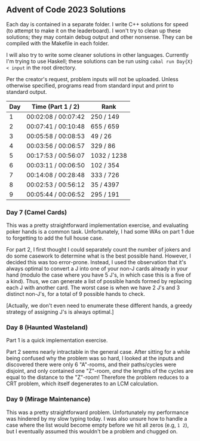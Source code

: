 ## Advent of Code 2023 Solutions

Each day is contained in a separate folder.
I write C++ solutions for speed (to attempt to make it on the leaderboard). I won't try to clean up these solutions; they may contain debug output and other nonsense. They can be compiled with the Makefile in each folder.

I will also try to write some cleaner solutions in other languages.
Currently I'm trying to use Haskell; these solutions can be run using `cabal run Day{X} < input` in the root directory.

Per the creator's request, problem inputs will not be uploaded.
Unless otherwise specified, programs read from standard input and print to standard output.

| Day | Time (Part 1 / 2)    | Rank          |
|-----|----------------------|---------------|
| 1   | 00:02:08 / 00:07:42  |  250 /  149   | 
| 2   | 00:07:41 / 00:10:48  |  655 /  659   |
| 3   | 00:05:58 / 00:08:53  |   49 /   26   |
| 4   | 00:03:56 / 00:06:57  |  329 /   86   |
| 5   | 00:17:53 / 00:56:07  | 1032 / 1238   |
| 6   | 00:03:11 / 00:06:50  |  102 /  354   |
| 7   | 00:14:08 / 00:28:48  |  333 /  726   |
| 8   | 00:02:53 / 00:56:12  |   35 / 4397   |
| 9   | 00:05:44 / 00:06:52  |  295 /  191   |

### Day 7 (Camel Cards)

This was a pretty straightforward implementation exercise, and evaluating poker hands is a common task.
Unfortunately, I had some WAs on part 1 due to forgetting to add the full house case.

For part 2, I first thought I could separately count the number of jokers and do some casework to determine what is the best possible hand.
However, I decided this was too error-prone. Instead, I used the observation that it's always optimal to convert a J into one of your non-J cards already in your hand (modulo the case where you have 5 J's, in which case this is a five of a kind). Thus, we can generate a list of possible hands formed by replacing each J with another card.
The worst case is when we have 2 J's and 3 distinct non-J's, for a total of 9 possible hands to check.

[Actually, we don't even need to enumerate these different hands, a greedy strategy of assigning J's is always optimal.]

### Day 8 (Haunted Wasteland)

Part 1 is a quick implementation exercise.

Part 2 seems nearly intractable in the general case. After sitting for a while being confused why the problem was so hard, I looked at the inputs and discovered there were only 6 "A"-rooms, and their paths/cycles were disjoint, and only contained one "Z"-room, *and* the lengths of the cycles are equal to the distance to the "Z"-room!
Therefore the problem reduces to a CRT problem, which itself degenerates to an LCM calculation.

### Day 9 (Mirage Maintenance)

This was a pretty straightforward problem. Unfortunately my performance was hindered by my slow typing today.
I was also unsure how to handle a case where the list would become empty before we hit all zeros (e.g, `1 2`), but I eventually assumed this wouldn't be a problem and chugged on.
